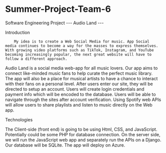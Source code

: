# Summer-Project-Team-6

Software Engineering Project --- Audio Land ---

Introduction

      	My idea is to create a Web Social Media for music. App Social media continues to become a way for the masses to express themselves. With growing video platforms such as TikTok, Instagram, and YouTube becoming increasingly popular, the next great website will have to follow a different approach.

Audio Land is a social media web-app for all music lovers. Our app aims to connect like-minded music fans to help curate the perfect music library. The app will also be a place for musical artists to have a chance to interact with their fans on a personal level. After users enter our site, they will be directed to setup an account. Users will create login credentials and payment info which will be encoded to the database. Users will be able to navigate through the sites after account verification. Using Spotify web APIs will allow users to share playlists and listen to music directly on the Web app.

Technologies

The Client-side (front end) is going to be using Html, CSS, and JavaScript. Potentially could be some PHP for database connection. On the server side, we will run the JavaScript web app and separately run the APIs on a Django. Our database will be SQLite. The app will deploy on Azure.
